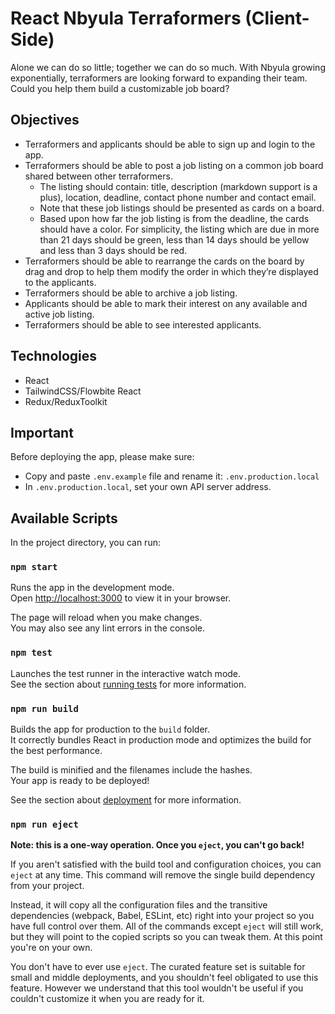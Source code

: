 # React Nbyula Terraformers (Client-Side)

Alone we can do so little; together we can do so much. With Nbyula growing exponentially, terraformers are looking forward to expanding their team. Could you help them build a customizable job board?

## Objectives

- Terraformers and applicants should be able to sign up and login to the app.
- Terraformers should be able to post a job listing on a common job board shared between other terraformers.
  - The listing should contain: title, description (markdown support is a plus), location, deadline, contact phone number and contact email.
  - Note that these job listings should be presented as cards on a board.
  - Based upon how far the job listing is from the deadline, the cards should have a color. For simplicity, the listing which are due in more than 21 days should be green, less than 14 days should be yellow and less than 3 days should be red.
- Terraformers should be able to rearrange the cards on the board by drag and drop to help them modify the order in which they’re displayed to the applicants.
- Terraformers should be able to archive a job listing.
- Applicants should be able to mark their interest on any available and active job listing.
- Terraformers should be able to see interested applicants.

## Technologies

- React
- TailwindCSS/Flowbite React
- Redux/ReduxToolkit

## Important

Before deploying the app, please make sure:

- Copy and paste `.env.example` file and rename it: `.env.production.local`
- In `.env.production.local`, set your own API server address.

## Available Scripts

In the project directory, you can run:

### `npm start`

Runs the app in the development mode.\
Open [http://localhost:3000](http://localhost:3000) to view it in your browser.

The page will reload when you make changes.\
You may also see any lint errors in the console.

### `npm test`

Launches the test runner in the interactive watch mode.\
See the section about [running tests](https://facebook.github.io/create-react-app/docs/running-tests) for more information.

### `npm run build`

Builds the app for production to the `build` folder.\
It correctly bundles React in production mode and optimizes the build for the best performance.

The build is minified and the filenames include the hashes.\
Your app is ready to be deployed!

See the section about [deployment](https://facebook.github.io/create-react-app/docs/deployment) for more information.

### `npm run eject`

**Note: this is a one-way operation. Once you `eject`, you can't go back!**

If you aren't satisfied with the build tool and configuration choices, you can `eject` at any time. This command will remove the single build dependency from your project.

Instead, it will copy all the configuration files and the transitive dependencies (webpack, Babel, ESLint, etc) right into your project so you have full control over them. All of the commands except `eject` will still work, but they will point to the copied scripts so you can tweak them. At this point you're on your own.

You don't have to ever use `eject`. The curated feature set is suitable for small and middle deployments, and you shouldn't feel obligated to use this feature. However we understand that this tool wouldn't be useful if you couldn't customize it when you are ready for it.
